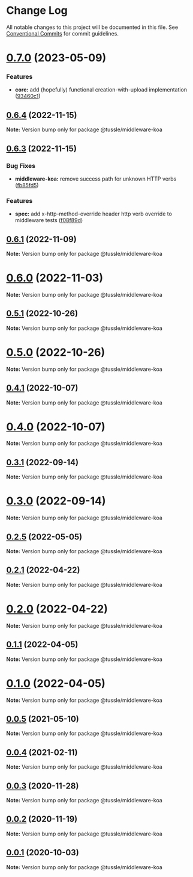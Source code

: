 # Change Log

All notable changes to this project will be documented in this file.
See [Conventional Commits](https://conventionalcommits.org) for commit guidelines.

# [0.7.0](https://klowner/compare/v0.6.12...v0.7.0) (2023-05-09)


### Features

* **core:** add (hopefully) functional creation-with-upload implementation ([93460c1](https://klowner/commits/93460c14c337b9b9bc2ccc4565db2a5ac01d8697))





## [0.6.4](https://github.com/Klowner/tussle/compare/v0.6.3...v0.6.4) (2022-11-15)

**Note:** Version bump only for package @tussle/middleware-koa





## [0.6.3](https://github.com/Klowner/tussle/compare/v0.6.2...v0.6.3) (2022-11-15)


### Bug Fixes

* **middleware-koa:** remove success path for unknown HTTP verbs ([fb85fd5](https://github.com/Klowner/tussle/commit/fb85fd5b3456d540f36f4f6cf59c882c09c1d7cc))


### Features

* **spec:** add x-http-method-override header http verb override to middleware tests ([f08f89d](https://github.com/Klowner/tussle/commit/f08f89d727c10894bfa0cd731879c58b8471c866))





## [0.6.1](https://github.com/Klowner/tussle/compare/v0.6.0...v0.6.1) (2022-11-09)

**Note:** Version bump only for package @tussle/middleware-koa





# [0.6.0](https://github.com/Klowner/tussle/compare/v0.5.4...v0.6.0) (2022-11-03)

**Note:** Version bump only for package @tussle/middleware-koa





## [0.5.1](https://github.com/Klowner/tussle/compare/v0.5.0...v0.5.1) (2022-10-26)

**Note:** Version bump only for package @tussle/middleware-koa





# [0.5.0](https://github.com/Klowner/tussle/compare/v0.4.5...v0.5.0) (2022-10-26)

**Note:** Version bump only for package @tussle/middleware-koa





## [0.4.1](https://github.com/Klowner/tussle/compare/v0.4.0...v0.4.1) (2022-10-07)

**Note:** Version bump only for package @tussle/middleware-koa





# [0.4.0](https://github.com/Klowner/tussle/compare/v0.3.2...v0.4.0) (2022-10-07)

**Note:** Version bump only for package @tussle/middleware-koa





## [0.3.1](https://github.com/Klowner/tussle/compare/v0.3.0...v0.3.1) (2022-09-14)

**Note:** Version bump only for package @tussle/middleware-koa





# [0.3.0](https://github.com/Klowner/tussle/compare/v0.2.13...v0.3.0) (2022-09-14)

**Note:** Version bump only for package @tussle/middleware-koa





## [0.2.5](https://github.com/Klowner/tussle/compare/v0.2.4...v0.2.5) (2022-05-05)

**Note:** Version bump only for package @tussle/middleware-koa





## [0.2.1](https://github.com/Klowner/tussle/compare/v0.2.0...v0.2.1) (2022-04-22)

**Note:** Version bump only for package @tussle/middleware-koa





# [0.2.0](https://github.com/Klowner/tussle/compare/v0.1.1...v0.2.0) (2022-04-22)

**Note:** Version bump only for package @tussle/middleware-koa





## [0.1.1](https://github.com/Klowner/tussle/compare/v0.1.0...v0.1.1) (2022-04-05)

**Note:** Version bump only for package @tussle/middleware-koa





# [0.1.0](https://github.com/Klowner/tussle/compare/v0.0.5...v0.1.0) (2022-04-05)

**Note:** Version bump only for package @tussle/middleware-koa





## [0.0.5](https://github.com/Klowner/tussle/compare/v0.0.4...v0.0.5) (2021-05-10)

**Note:** Version bump only for package @tussle/middleware-koa





## [0.0.4](https://github.com/Klowner/tussle/compare/v0.0.3...v0.0.4) (2021-02-11)

**Note:** Version bump only for package @tussle/middleware-koa





## [0.0.3](https://github.com/Klowner/tussle/compare/v0.0.2...v0.0.3) (2020-11-28)

**Note:** Version bump only for package @tussle/middleware-koa





## [0.0.2](https://github.com/Klowner/tussle/compare/v0.0.1...v0.0.2) (2020-11-19)

**Note:** Version bump only for package @tussle/middleware-koa





## [0.0.1](https://github.com/Klowner/tussle/compare/v0.0.0...v0.0.1) (2020-10-03)

**Note:** Version bump only for package @tussle/middleware-koa
